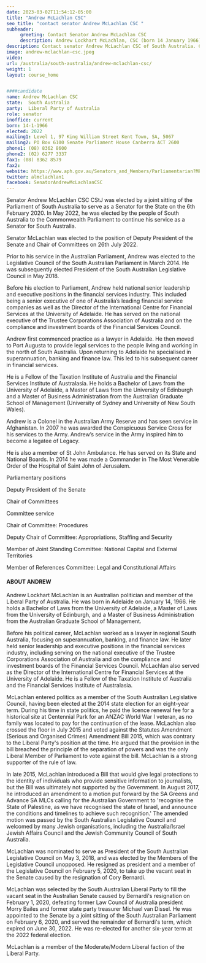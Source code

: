 ```yaml
---
date: 2023-03-02T11:54:12-05:00
title: "Andrew McLachlan CSC"
seo_title: "contact senator Andrew McLachlan CSC "
subheader:
     greeting: Contact Senator Andrew McLachlan CSC
     description: Andrew Lockhart McLachlan, CSC (born 14 January 1966) is an Australian politician who has been a Senator for South Australia since 6 February 2020, representing the Liberal Party of Australia. He was previously a member of the South Australian Legislative Council, having been elected at the 2014 state election, and was subsequently elected President of the South Australian Legislative Council in May 2018. He resigned as president and member of the Legislative Council in February 2020, to take up the vacant seat in the Senate caused by the resignation of Cory Bernardi.
description: Contact senator Andrew McLachlan CSC of South Australia. Contact information for Andrew McLachlan CSC includes email address, phone number, and mailing address.
image: andrew-mclachlan-csc.jpeg
video:
url: /australia/south-australia/andrew-mclachlan-csc/
weight: 1
layout: course_home


####candidate
name: Andrew McLachlan CSC
state:	South Australia
party:	Liberal Party of Australia
role: senator
inoffice: current
born: 14-1-1966
elected: 2022
mailing1: Level 1, 97 King William Street Kent Town, SA, 5067
mailing2: PO Box 6100 Senate Parliament House Canberra ACT 2600
phone1:	(08) 8362 8600
phone2: (02) 6277 3337
fax1: (08) 8362 8579
fax2:
website: https://www.aph.gov.au/Senators_and_Members/Parliamentarian?MPID=287062
twitter: almclachlan1
facebook: SenatorAndrewMcLachlanCSC
---
```


Senator Andrew McLachlan CSC CStJ was elected by a joint sitting of the Parliament of South Australia to serve as a Senator for the State on the 6th February 2020. In May 2022, he was elected by the people of South Australia to the Commonwealth Parliament to continue his service as a Senator for South Australia.

Senator McLachlan was elected to the position of Deputy President of the Senate and Chair of Committees on 26th July 2022.

Prior to his service in the Australian Parliament, Andrew was elected to the Legislative Council of the South Australian Parliament in March 2014. He was subsequently elected President of the South Australian Legislative Council in May 2018.

Before his election to Parliament, Andrew held national senior leadership and executive positions in the financial services industry. This included being a senior executive of one of Australia’s leading financial service companies as well as the Director of the International Centre for Financial Services at the University of Adelaide. He has served on the national executive of the Trustee Corporations Association of Australia and on the compliance and investment boards of the Financial Services Council.

Andrew first commenced practice as a lawyer in Adelaide. He then moved to Port Augusta to provide legal services to the people living and working in the north of South Australia. Upon returning to Adelaide he specialised in superannuation, banking and finance law. This led to his subsequent career in financial services.

He is a Fellow of the Taxation Institute of Australia and the Financial Services Institute of Australasia. He holds a Bachelor of Laws from the University of Adelaide, a Master of Laws from the University of Edinburgh and a Master of Business Administration from the Australian Graduate School of Management (University of Sydney and University of New South Wales).

Andrew is a Colonel in the Australian Army Reserve and has seen service in Afghanistan. In 2007 he was awarded the Conspicuous Service Cross for his services to the Army. Andrew’s service in the Army inspired him to become a legatee of Legacy.

He is also a member of St John Ambulance. He has served on its State and National Boards. In 2014 he was made a Commander in The Most Venerable Order of the Hospital of Saint John of Jerusalem.

Parliamentary positions

Deputy President of the Senate

Chair of Committees

Committee service

Chair of Committee: Procedures

Deputy Chair of Committee: Appropriations, Staffing and Security

Member of Joint Standing Committee: National Capital and External Territories

Member of References Committee: Legal and Constitutional Affairs

#### ABOUT ANDREW

Andrew Lockhart McLachlan is an Australian politician and member of the Liberal Party of Australia. He was born in Adelaide on January 14, 1966. He holds a Bachelor of Laws from the University of Adelaide, a Master of Laws from the University of Edinburgh, and a Master of Business Administration from the Australian Graduate School of Management.

Before his political career, McLachlan worked as a lawyer in regional South Australia, focusing on superannuation, banking, and finance law. He later held senior leadership and executive positions in the financial services industry, including serving on the national executive of the Trustee Corporations Association of Australia and on the compliance and investment boards of the Financial Services Council. McLachlan also served as the Director of the International Centre for Financial Services at the University of Adelaide. He is a Fellow of the Taxation Institute of Australia and the Financial Services Institute of Australasia.

McLachlan entered politics as a member of the South Australian Legislative Council, having been elected at the 2014 state election for an eight-year term. During his time in state politics, he paid the licence renewal fee for a historical site at Centennial Park for an ANZAC World War I veteran, as no family was located to pay for the continuation of the lease. McLachlan also crossed the floor in July 2015 and voted against the Statutes Amendment (Serious and Organised Crimes) Amendment Bill 2015, which was contrary to the Liberal Party's position at the time. He argued that the provision in the bill breached the principle of the separation of powers and was the only Liberal Member of Parliament to vote against the bill. McLachlan is a strong supporter of the rule of law.

In late 2015, McLachlan introduced a Bill that would give legal protections to the identity of individuals who provide sensitive information to journalists, but the Bill was ultimately not supported by the Government. In August 2017, he introduced an amendment to a motion put forward by the SA Greens and Advance SA MLCs calling for the Australian Government to 'recognise the State of Palestine, as we have recognised the state of Israel, and announce the conditions and timelines to achieve such recognition.' The amended motion was passed by the South Australian Legislative Council and welcomed by many Jewish organisations, including the Australia/Israel Jewish Affairs Council and the Jewish Community Council of South Australia.

McLachlan was nominated to serve as President of the South Australian Legislative Council on May 3, 2018, and was elected by the Members of the Legislative Council unopposed. He resigned as president and a member of the Legislative Council on February 5, 2020, to take up the vacant seat in the Senate caused by the resignation of Cory Bernardi.

McLachlan was selected by the South Australian Liberal Party to fill the vacant seat in the Australian Senate caused by Bernardi's resignation on February 1, 2020, defeating former Law Council of Australia president Morry Bailes and former state party treasurer Michael van Dissel. He was appointed to the Senate by a joint sitting of the South Australian Parliament on February 6, 2020, and served the remainder of Bernardi's term, which expired on June 30, 2022. He was re-elected for another six-year term at the 2022 federal election.

McLachlan is a member of the Moderate/Modern Liberal faction of the Liberal Party.